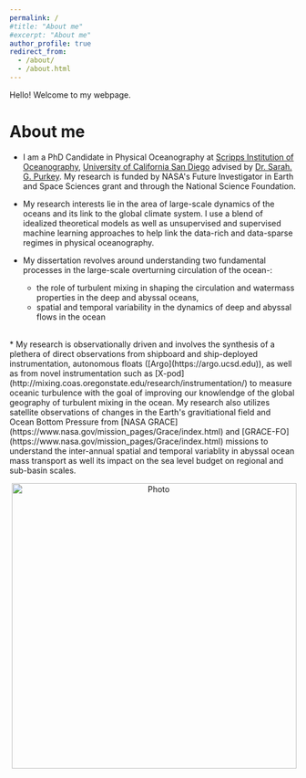 ```yaml
---
permalink: /
#title: "About me"
#excerpt: "About me"
author_profile: true
redirect_from: 
  - /about/
  - /about.html
---
```


Hello! Welcome to my webpage.  <br />   
 
# About me
 
* I am a PhD Candidate in Physical Oceanography at [Scripps Institution of Oceanography](https://scripps.ucsd.edu/), [University of California San Diego](https://ucsd.edu) advised by [Dr. Sarah. G. Purkey](https://spurkey.scrippsprofiles.ucsd.edu/). My research is funded by NASA's Future Investigator in Earth and Space Sciences grant and through the National Science Foundation.
 
* My research interests lie in the area of large-scale dynamics of the oceans and its link to the global climate system. I use a blend of idealized theoretical models as well as unsupervised and supervised machine learning approaches to help link the data-rich and data-sparse regimes in physical oceanography.
 
* My dissertation revolves around understanding two fundamental processes in the large-scale overturning circulation of the ocean-: 
  - the role of turbulent mixing in shaping the circulation and watermass properties in the deep and abyssal oceans,  
  - spatial and temporal variability in the dynamics of deep and abyssal flows in the ocean
 <br />   
 * My research is observationally driven and involves the synthesis of a plethera of direct observations from shipboard and ship-deployed instrumentation, autonomous floats ([Argo](https://argo.ucsd.edu)), as well as from novel instrumentation such as [X-pod](http://mixing.coas.oregonstate.edu/research/instrumentation/) to measure oceanic turbulence with the goal of improving our knowlendge of the global geography of turbulent mixing in the ocean. My research also utilizes satellite observations of changes in the Earth's gravitiational field and Ocean Bottom Pressure from [NASA GRACE](https://www.nasa.gov/mission_pages/Grace/index.html) and [GRACE-FO](https://www.nasa.gov/mission_pages/Grace/index.html) missions to understand the inter-annual spatial and temporal variablity in abyssal ocean mass transport as well its impact on the sea level budget on regional and sub-basin scales.
 
<p align="center">
  <img src="https://ratnaksha.github.io/files/logo_img.png?raw=true" alt="Photo" style="width: 500px;"/> 
</p>
 
 


